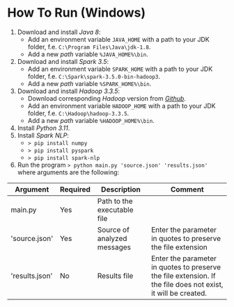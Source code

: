 # How To Run (Windows)

1. Download and install _Java 8_:
    * Add an environment variable `JAVA_HOME` with a path to your JDK folder, f.e. `C:\Program Files\Java\jdk-1.8`.
    * Add a new _path_ variable `%JAVA_HOME%\bin`.
2. Download and install _Spark 3.5_:
    * Add an environment variable `SPARK_HOME` with a path to your JDK folder, f.e. `C:\Spark\spark-3.5.0-bin-hadoop3`.
    * Add a new _path_ variable `%SPARK_HOME%\bin`.
3. Download and install _Hadoop 3.3.5_:
    * Download corresponding _Hadoop_ version from _[Github](https://github.com/cdarlint/winutils/tree/master)_. 
    * Add an environment variable `HADOOP_HOME` with a path to your JDK folder, f.e. `C:\Hadoop\hadoop-3.3.5`.
    * Add a new _path_ variable `%HADOOP_HOME%\bin`.
4. Install _Python 3.11_.
5. Install _Spark NLP_:
    * `> pip install numpy`
    * `> pip install pyspark`
    * `> pip install spark-nlp`
6. Run the program `> python main.py 'source.json' 'results.json'` where arguments are the following:

|Argument      |Required|Description                |Comment|
|--------------|--------|---------------------------|-------|
|main.py       |Yes     |Path to the executable file|
|'source.json' |Yes     |Source of analyzed messages|Enter the parameter in quotes to preserve the file extension
|'results.json'|No      |Results file               |Enter the parameter in quotes to preserve the file extension. If the file does not exist, it will be created.